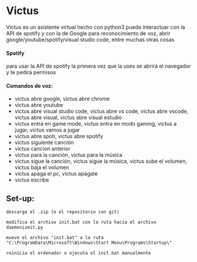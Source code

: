 # Victus
Victus es un asistente virtual hecho con python3 puede interactuar con la API de spotify y con la de Google para reconocimiento de voz, abrir google/youtube/spotify/visual studio code, entre muchas otras cosas
#### Spotify
para usar la API de spotify la primera vez que la uses se abrirá el navegador y te pedirá permisos
#### Comandos de voz:
- victus abre google, victus abre chrome
- victus abre youtube
- victus abre visual studio code, victus abre vs code, victus abre vscode, victus abre visual, victus abre visual estudio
- victus entra en game mode, victus entra en modo gaming, victus a jugar, victus vamos a jugar
- victus abre spoti, victus abre spotify
- victus siguiente canción
- victus cancion anterior
- victus para la canción, victus para la música
- victus sigue la canción, victus sigue la música, victus sube el volumen, victus baja el volumen
- victus apaga el pc, victus apágate
- victus escribe <lo que quieras escribir>

## Set-up:
`descarga el .zip (o el repositorio con git)`

`modifica el archivo init.bat con la ruta hacia el archivo daemonizeit.py`

`mueve el archivo "init.bat" a la ruta "C:\ProgramData\Microsoft\Windows\Start Menu\Programs\Startup\"`

`reinicia el ordenador o ejecuta el init.bat manualmente`